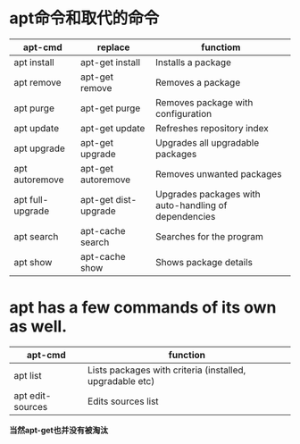 # apt命令和取代的命令

| apt-cmd | replace | functiom |
| --- | --- | --- |
| apt install | apt-get install | Installs a package |
| apt remove | apt-get remove | Removes a package |
| apt purge | apt-get purge | Removes package with configuration |
| apt update | apt-get update | Refreshes repository index |
| apt upgrade | apt-get upgrade | Upgrades all upgradable packages |
| apt autoremove | apt-get autoremove | Removes unwanted packages |
| apt full-upgrade | apt-get dist-upgrade | Upgrades packages with auto-handling of dependencies |
| apt search | apt-cache search | Searches for the program |
| apt show | apt-cache show | Shows package details |

# apt has a few commands of its own as well.

| apt-cmd | function |
| --- | --- |
| apt list | Lists packages with criteria (installed, upgradable etc) |
| apt edit-sources | Edits sources list |


**当然apt-get也并没有被淘汰**